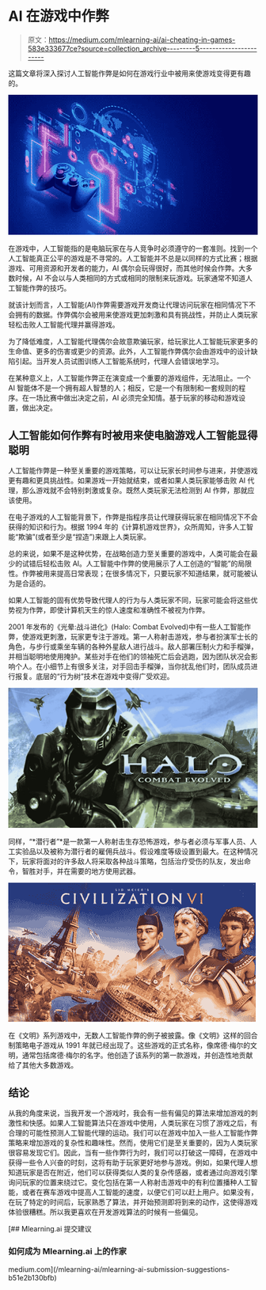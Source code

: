 # AI 在游戏中作弊

> 原文：<https://medium.com/mlearning-ai/ai-cheating-in-games-583e333677ce?source=collection_archive---------5----------------------->

这篇文章将深入探讨人工智能作弊是如何在游戏行业中被用来使游戏变得更有趣的。

![](img/a33d45f246b5d12448adc731a720ba61.png)

在游戏中，人工智能指的是电脑玩家在与人竞争时必须遵守的一套准则。找到一个人工智能真正公平的游戏是不寻常的。人工智能并不总是以同样的方式比赛；根据游戏、可用资源和开发者的能力，AI 偶尔会玩得很好，而其他时候会作弊。大多数时候，AI 不会以与人类相同的方式或相同的限制来玩游戏。玩家通常不知道人工智能作弊的技巧。

就该计划而言，人工智能(AI)作弊需要游戏开发商让代理访问玩家在相同情况下不会拥有的数据。作弊偶尔会被用来使游戏更加刺激和具有挑战性，并防止人类玩家轻松击败人工智能代理并赢得游戏。

为了降低难度，人工智能代理偶尔会故意欺骗玩家，给玩家比人工智能玩家更多的生命值、更多的伤害或更少的资源。此外，人工智能作弊偶尔会由游戏中的设计缺陷引起。当开发人员试图训练人工智能系统时，代理人会错误地学习。

在某种意义上，人工智能作弊正在演变成一个重要的游戏组件，无法阻止。一个 AI 智能体不是一个拥有超人智慧的人；相反，它是一个有限制和一套规则的程序。在一场比赛中做出决定之前，AI 必须完全知情。基于玩家的移动和游戏设置，做出决定。

## **人工智能如何作弊有时被用来使电脑游戏人工智能显得聪明**

人工智能作弊是一种至关重要的游戏策略，可以让玩家长时间参与进来，并使游戏更有趣和更具挑战性。如果游戏一开始就结束，或者如果人类玩家能够击败 AI 代理，那么游戏就不会特别刺激或复杂。既然人类玩家无法检测到 AI 作弊，那就应该使用。

在电子游戏的人工智能背景下，作弊是指程序员让代理获得玩家在相同情况下不会获得的知识和行为。根据 1994 年的《计算机游戏世界》，众所周知，许多人工智能“欺骗”(或者至少是“捏造”)来跟上人类玩家。

总的来说，如果不是这种优势，在战略创造力至关重要的游戏中，人类可能会在最少的试错后轻松击败 AI。人工智能中作弊的使用展示了人工创造的“智能”的局限性。作弊被用来提高日常表现；在很多情况下，只要玩家不知道结果，就可能被认为是合适的。

如果人工智能的固有优势导致代理人的行为与人类玩家不同，玩家可能会将这些优势视为作弊，即使计算机天生的惊人速度和准确性不被视为作弊。

2001 年发布的《光晕:战斗进化》(Halo: Combat Evolved)中有一些人工智能作弊，使游戏更刺激，玩家更专注于游戏。第一人称射击游戏，参与者扮演军士长的角色，与步行或乘坐车辆的各种外星敌人进行战斗。敌人部署压制火力和手榴弹，并相当聪明地使用掩护。某些对手在他们的领袖死亡后会逃跑，因为团队状况会影响个人。在小细节上有很多关注，对手回击手榴弹，当你扰乱他们时，团队成员进行报复。底层的“行为树”技术在游戏中变得广受欢迎。

![](img/cfb28af16117982b45f592dc8ddd45b1.png)

同样，“*潜行者”*是一款第一人称射击生存恐怖游戏，参与者必须与军事人员、人工实验品以及被称为潜行者的雇佣兵战斗。假设难度等级设置到最大。在这种情况下，玩家将面对的许多敌人将采取各种战斗策略，包括治疗受伤的队友，发出命令，智胜对手，并在需要的地方使用武器。

![](img/d5433486ea746d6312aee9f443ecf7b8.png)

在《文明》系列游戏中，无数人工智能作弊的例子被披露。像《文明》这样的回合制策略电子游戏从 1991 年就已经出现了。这些游戏的正式名称，像席德·梅尔的文明，通常包括席德·梅尔的名字。他创造了该系列的第一款游戏，并创造性地贡献给了其他大多数游戏。

## 结论

从我的角度来说，当我开发一个游戏时，我会有一些有偏见的算法来增加游戏的刺激性和快感。如果人工智能算法只在游戏中使用，人类玩家在习惯了游戏之后，有合理的可能性预测人工智能代理的运动。我们可以在游戏中加入一些人工智能作弊策略来增加游戏的复杂性和趣味性。然而，使用它们是至关重要的，因为人类玩家很容易发现它们。因此，当有一些作弊行为时，我们可以打破这一障碍，在游戏中获得一些令人兴奋的时刻，这将有助于玩家更好地参与游戏。例如，如果代理人想知道玩家是否在附近，他们可以获得类似人类的复杂传感器，或者通过向游戏引擎询问玩家的位置来绕过它。变化包括在第一人称射击游戏中的有利位置播种人工智能，或者在赛车游戏中提高人工智能的速度，以便它们可以赶上用户。如果没有，在玩了特定的时间后，玩家熟悉了算法，并开始预测即将到来的动作，这使得游戏体验很糟糕。所以我更喜欢在开发游戏算法的时候有一些偏见。

[](/mlearning-ai/mlearning-ai-submission-suggestions-b51e2b130bfb) [## Mlearning.ai 提交建议

### 如何成为 Mlearning.ai 上的作家

medium.com](/mlearning-ai/mlearning-ai-submission-suggestions-b51e2b130bfb)